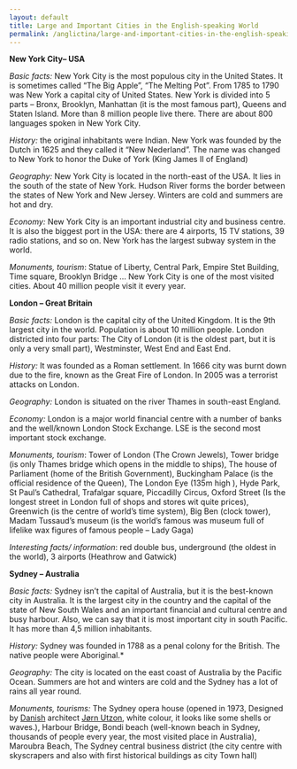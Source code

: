 ```yaml
---
layout: default
title: Large and Important Cities in the English-speaking World
permalink: /anglictina/large-and-important-cities-in-the-english-speaking-world/
---
```


**New York City– USA**

*Basic facts:* New York City is the most populous city in the United States. It is sometimes called “The Big Apple”, “The Melting Pot”. From 1785 to 1790 was New York a capital city of United States. New York is divided into 5 parts – Bronx, Brooklyn, Manhattan (it is the most famous part), Queens and Staten Island. More than 8 million people live there. There are about 800 languages spoken in New York City. 

*History:* the original inhabitants were Indian. New York was founded by the Dutch in 1625 and they called it “New Nederland”. The name was changed to New York to honor the Duke of York (King James II of England)

*Geography:* New York City is located in the north-east of the USA. It lies in the south of the state of New York. Hudson River forms the border between the states of New York and New Jersey. Winters are cold and summers are hot and dry.

*Economy:* New York City is an important industrial city and business centre. It is also the biggest port in the USA: there are 4 airports, 15 TV stations, 39 radio stations, and so on. New York has the largest subway system in the world. 

*Monuments, tourism*: Statue of Liberty, Central Park, Empire Stet Building, Time square, Brooklyn Bridge … New York City is one of the most visited cities. About 40 million people visit it every year.

**London – Great Britain**

*Basic facts:* London is the capital city of the United Kingdom. It is the 9th largest city in the world. Population is about 10 million people. London districted into four parts: The City of London (it is the oldest part, but it is only a very small part), Westminster, West End and East End. 

*History:* It was founded as a Roman settlement. In 1666 city was burnt down due to the fire, known as the Great Fire of London. In 2005 was a terrorist attacks on London. 

*Geography:* London is situated on the river Thames in south-east England. 

*Economy:* London is a major world financial centre with a number of banks and the well/known London Stock Exchange. LSE is the second most important stock exchange. 

*Monuments, tourism*: Tower of London (The Crown Jewels), Tower bridge (is only Thames bridge which opens in the middle to ships), The house of Parliament (home of the British Government), Buckingham Palace (is the official residence of the Queen), The London Eye (135m high ), Hyde Park, St Paul’s Cathedral, Trafalgar square, Piccadilly Circus, Oxford Street (Is the longest street in London full of shops and stores wit quite prices), Greenwich (is the centre of world’s time system), Big Ben (clock tower), Madam Tussaud’s museum (is the world’s famous was museum full of lifelike wax figures of famous people – Lady Gaga)

*Interesting facts/ information*: red double bus, underground (the oldest in the world), 3 airports (Heathrow and Gatwick)

**Sydney – Australia**

*Basic facts:* Sydney isn’t the capital of Australia, but it is the best-known city in Australia. It is the largest city in the country and the capital of the state of New South Wales and an important financial and cultural centre and busy harbour. Also, we can say that it is most important city in south Pacific. It has more than 4,5 million inhabitants.

*History:* Sydney was founded in 1788 as a penal colony for the British. The native people were Aboriginal.* 

*Geography:* The city is located on the east coast of Australia by the Pacific Ocean. Summers are hot and winters are cold and the Sydney has a lot of rains all year round. 

*Monuments, tourisms:* The Sydney opera house (opened in 1973, Designed by [Danish](http://en.wikipedia.org/wiki/Denmark) architect [Jørn Utzon](http://en.wikipedia.org/wiki/J%C3%B8rn_Utzon), white colour, it looks like some shells or waves.),
Harbour Bridge, Bondi beach (well-known beach in Sydney, thousands of people every year, the most visited place in Australia), Maroubra Beach, The Sydney central business district (the city centre with skyscrapers and also with first historical buildings as city Town hall)
